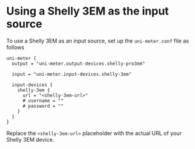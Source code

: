 # Using a Shelly 3EM as the input source

To use a Shelly 3EM as an input source, set up the `uni-meter.conf` file as follows

```hocon
uni-meter {
  output = "uni-meter.output-devices.shelly-pro3em"
  
  input = "uni-meter.input-devices.shelly-3em"

  input-devices {
    shelly-3em {
      url = "<shelly-3em-url>"
      # username = ""
      # password = ""
    }
  }
}
```

Replace the `<shelly-3em-url>` placeholder with the actual URL of your Shelly 3EM device.

